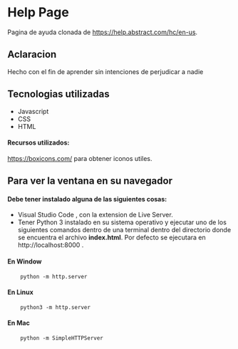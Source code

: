 # Help Page 
  Pagina de ayuda clonada de https://help.abstract.com/hc/en-us. 

## Aclaracion 
  Hecho con el fin de aprender sin intenciones de perjudicar a nadie

## Tecnologias utilizadas
  - Javascript
  - CSS
  - HTML

  #### Recursos utilizados:
  https://boxicons.com/ para obtener iconos utiles.

## Para ver la ventana en su navegador

 #### Debe tener instalado alguna de las siguientes cosas:
  -  Visual Studio Code , con la extension de Live Server.
  -  Tener Python 3 instalado en su sistema operativo y ejecutar uno de los siguientes comandos dentro de una terminal
     dentro del directorio donde se encuentra el archivo <b>index.html</b>. Por defecto se ejecutara en   
     http://localhost:8000 .

 #### En Window

        python -m http.server
      
 #### En Linux
 
        python3 -m http.server
        
 #### En Mac
 
        python -m SimpleHTTPServer

